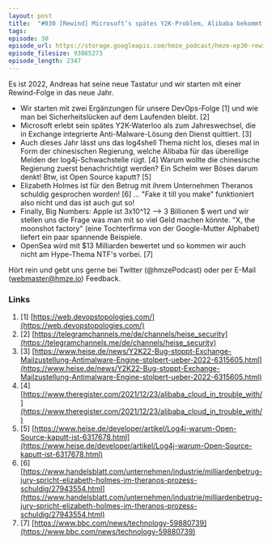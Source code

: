 ```yaml
---
layout: post
title:  "#030 [Rewind] Microsoft’s spätes Y2K-Problem, Alibaba bekommt für log4shell auf den Deckel und vieles mehr"
tags:
episode: 30
episode_url: https://storage.googleapis.com/hmze_podcast/hmze-ep30-rewind.mp3
episode_filesize: 93865273
episode_length: 2347
---
```


Es ist 2022, Andreas hat seine neue Tastatur und wir starten mit einer Rewind-Folge in das neue Jahr.

* Wir starten mit zwei Ergänzungen für unsere DevOps-Folge [1] und wie man bei Sicherheitslücken auf dem Laufenden bleibt. [2]
* Microsoft erlebt sein spätes Y2K-Waterloo als zum Jahreswechsel, die in Exchange integrierte Anti-Malware-Lösung den Dienst quittiert. [3]
* Auch dieses Jahr lässt uns das log4shell Thema nicht los, dieses mal in Form der chinesischen Regierung, welche Alibaba für das übereilige Melden der log4j-Schwachstelle rügt. [4] Warum wollte die chinesische Regierung zuerst benachrichtigt werden? Ein Schelm wer Böses darum denkt! Btw, ist Open Source kaputt? [5]
* Elizabeth Holmes ist für den Betrug mit ihrem Unternehmen Theranos schuldig gesprochen worden! [6] ... "Fake it till you make" funktioniert also nicht und das ist auch gut so!
* Finally, Big Numbers: Apple ist 3x10^12 --> 3 Billionen $ wert und wir stellen uns die Frage was man mit so viel Geld machen könnte. "X, the moonshot factory" (eine Tochterfirma von der Google-Mutter Alphabet) liefert ein paar spannende Beispiele.
* OpenSea wird mit $13 Milliarden bewertet und so kommen wir auch nicht am Hype-Thema NTF's vorbei. [7]

Hört rein und gebt uns gerne bei Twitter (@hmzePodcast) oder per E-Mail (webmaster@hmze.io) Feedback.

### Links ###
1. [1] [https://web.devopstopologies.com/](https://web.devopstopologies.com/)
2. [2] [https://telegramchannels.me/de/channels/heise_security](https://telegramchannels.me/de/channels/heise_security)
3. [3] [https://www.heise.de/news/Y2K22-Bug-stoppt-Exchange-Mailzustellung-Antimalware-Engine-stolpert-ueber-2022-6315605.html](https://www.heise.de/news/Y2K22-Bug-stoppt-Exchange-Mailzustellung-Antimalware-Engine-stolpert-ueber-2022-6315605.html)
4. [4] [https://www.theregister.com/2021/12/23/alibaba_cloud_in_trouble_with/](https://www.theregister.com/2021/12/23/alibaba_cloud_in_trouble_with/)
5. [5] [https://www.heise.de/developer/artikel/Log4j-warum-Open-Source-kaputt-ist-6317678.html](https://www.heise.de/developer/artikel/Log4j-warum-Open-Source-kaputt-ist-6317678.html)
6. [6] [https://www.handelsblatt.com/unternehmen/industrie/milliardenbetrug-jury-spricht-elizabeth-holmes-im-theranos-prozess-schuldig/27943554.html](https://www.handelsblatt.com/unternehmen/industrie/milliardenbetrug-jury-spricht-elizabeth-holmes-im-theranos-prozess-schuldig/27943554.html)
7. [7] [https://www.bbc.com/news/technology-59880739](https://www.bbc.com/news/technology-59880739)